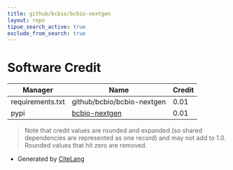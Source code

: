 ```yaml
---
title: github/bcbio/bcbio-nextgen
layout: repo
tipue_search_active: true
exclude_from_search: true
---
```

# Software Credit

|Manager|Name|Credit|
|-------|----|------|
|requirements.txt|github/bcbio/bcbio-nextgen|0.01|
|pypi|[bcbio-nextgen](https://github.com/bcbio/bcbio-nextgen)|0.01|


> Note that credit values are rounded and expanded (so shared dependencies are represented as one record) and may not add to 1.0. Rounded values that hit zero are removed.


- Generated by [CiteLang](https://github.com/vsoch/citelang)
